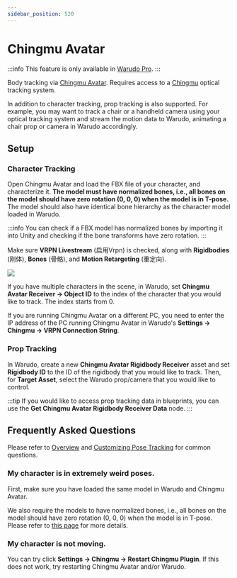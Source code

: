 ```yaml
---
sidebar_position: 520
---
```


# Chingmu Avatar

:::info
This feature is only available in [Warudo Pro](../pro).
:::

Body tracking via [Chingmu Avatar](https://www.chingmu.com/software/downloaddetail_7.shtml). Requires access to a [Chingmu](https://chingmu.com) optical tracking system.

In addition to character tracking, prop tracking is also supported. For example, you may want to track a chair or a handheld camera using your optical tracking system and stream the motion data to Warudo, animating a chair prop or camera in Warudo accordingly.

## Setup

### Character Tracking

Open Chingmu Avatar and load the FBX file of your character, and characterize it. **The model must have normalized bones, i.e., all bones on the model should have zero rotation (0, 0, 0) when the model is in T-pose.** The model should also have identical bone hierarchy as the character model loaded in Warudo.

:::info
You can check if a FBX model has normalized bones by importing it into Unity and checking if the bone transforms have zero rotation.
:::

Make sure **VRPN Livestream** (启用Vrpn) is checked, along with **Rigidbodies** (刚体), **Bones** (骨骼), and **Motion Retargeting** (重定向).

![](pathname:///doc-img/en-chingmu-1.png)

If you have multiple characters in the scene, in Warudo, set **Chingmu Avatar Receiver → Object ID** to the index of the character that you would like to track. The index starts from 0.

If you are running Chingmu Avatar on a different PC, you need to enter the IP address of the PC running Chingmu Avatar in Warudo's **Settings → Chingmu → VRPN Connection String**.

### Prop Tracking

In Warudo, create a new **Chingmu Avatar Rigidbody Receiver** asset and set **Rigidbody ID** to the ID of the rigidbody that you would like to track. Then, for **Target Asset**, select the Warudo prop/camera that you would like to control.

:::tip
If you would like to access prop tracking data in blueprints, you can use the **Get Chingmu Avatar Rigidbody Receiver Data** node.
:::

## Frequently Asked Questions

Please refer to [Overview](overview#FAQ) and [Customizing Pose Tracking](pose-tracking#FAQ) for common questions.

### My character is in extremely weird poses.

First, make sure you have loaded the same model in Warudo and Chingmu Avatar.

We also require the models to have normalized bones,  i.e., all bones on the model should have zero rotation (0, 0, 0) when the model is in T-pose. Please refer to [this page](../misc/normalizing-model-bones) for more details.

### My character is not moving.

You can try click **Settings → Chingmu → Restart Chingmu Plugin**. If this does not work, try restarting Chingmu Avatar and/or Warudo.
